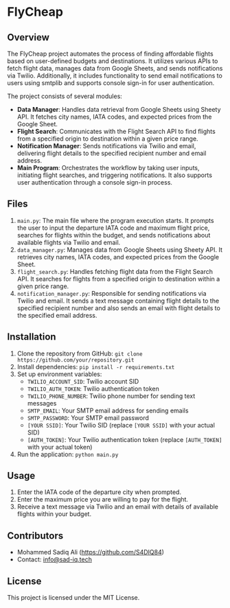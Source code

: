 # FlyCheap

## Overview
The FlyCheap project automates the process of finding affordable flights based on user-defined budgets and destinations. It utilizes various APIs to fetch flight data, manages data from Google Sheets, and sends notifications via Twilio. Additionally, it includes functionality to send email notifications to users using smtplib and supports console sign-in for user authentication.

The project consists of several modules:
- **Data Manager**: Handles data retrieval from Google Sheets using Sheety API. It fetches city names, IATA codes, and expected prices from the Google Sheet.
- **Flight Search**: Communicates with the Flight Search API to find flights from a specified origin to destination within a given price range.
- **Notification Manager**: Sends notifications via Twilio and email, delivering flight details to the specified recipient number and email address.
- **Main Program**: Orchestrates the workflow by taking user inputs, initiating flight searches, and triggering notifications. It also supports user authentication through a console sign-in process.

## Files
1. `main.py`: The main file where the program execution starts. It prompts the user to input the departure IATA code and maximum flight price, searches for flights within the budget, and sends notifications about available flights via Twilio and email.
2. `data_manager.py`: Manages data from Google Sheets using Sheety API. It retrieves city names, IATA codes, and expected prices from the Google Sheet.
3. `flight_search.py`: Handles fetching flight data from the Flight Search API. It searches for flights from a specified origin to destination within a given price range.
4. `notification_manager.py`: Responsible for sending notifications via Twilio and email. It sends a text message containing flight details to the specified recipient number and also sends an email with flight details to the specified email address.

## Installation
1. Clone the repository from GitHub: `git clone https://github.com/your/repository.git`
2. Install dependencies: `pip install -r requirements.txt`
3. Set up environment variables:
   - `TWILIO_ACCOUNT_SID`: Twilio account SID
   - `TWILIO_AUTH_TOKEN`: Twilio authentication token
   - `TWILIO_PHONE_NUMBER`: Twilio phone number for sending text messages
   - `SMTP_EMAIL`: Your SMTP email address for sending emails
   - `SMTP_PASSWORD`: Your SMTP email password
   - `[YOUR SSID]`: Your Twilio SID (replace `[YOUR SSID]` with your actual SID)
   - `[AUTH_TOKEN]`: Your Twilio authentication token (replace `[AUTH_TOKEN]` with your actual token)
4. Run the application: `python main.py`

## Usage
1. Enter the IATA code of the departure city when prompted.
2. Enter the maximum price you are willing to pay for the flight.
3. Receive a text message via Twilio and an email with details of available flights within your budget.

## Contributors
- Mohammed Sadiq Ali (https://github.com/S4DIQ84)
- Contact: info@sad-iq.tech

## License
This project is licensed under the MIT License.
